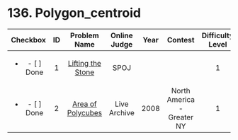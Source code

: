 # 136. Polygon_centroid


| Checkbox | ID | Problem Name|Online Judge|Year|Contest|Difficulty Level|
|:---:|:---:|:---:|:---:|:---:|:---:|:---:|
|<ul><li>- [ ] Done</li></ul>|1|[Lifting the Stone](http://www.spoj.com/problems/STONE/)|SPOJ|||1|
|<ul><li>- [ ] Done</li></ul>|2|[Area of Polycubes](https://icpcarchive.ecs.baylor.edu/index.php?option=onlinejudge&page=show_problem&problem=2239)|Live Archive|2008|North America - Greater NY|1|

